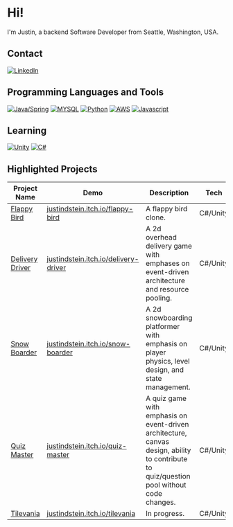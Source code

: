 # Hi!
I'm Justin, a backend Software Developer from Seattle, Washington, USA.

## Contact
[![LinkedIn](https://img.shields.io/badge/LinkedIn-0077B5?style=for-the-badge&logo=linkedin&logoColor=white)](https://www.linkedin.com/in/justindstein/)

## Programming Languages and Tools
[![Java/Spring](https://img.shields.io/badge/Java/Spring-white?style=for-the-badge&logo=spring&logoColor=6DB33F)](https://github.com/justindstein?tab=repositories&q=&type=&language=java)
[![MYSQL](https://img.shields.io/badge/mysql-4479A1?style=for-the-badge&logo=mysql&logoColor=white)](https://github.com/justindstein?tab=repositories&q=mysql&type=&language=&sort=)
[![Python](https://img.shields.io/badge/python-3776AB?style=for-the-badge&logo=python&logoColor=white)](https://github.com/justindstein?tab=repositories&q=python&type=&language=&sort=)
[![AWS](https://img.shields.io/badge/aws-white?style=for-the-badge&logo=amazonaws&logoColor=orange)](https://github.com/justindstein?tab=repositories&q=aws&type=&language=&sort=)
[![Javascript](https://img.shields.io/badge/JavaScript-323330?style=for-the-badge&logo=javascript&logoColor=F7DF1E)](https://github.com/justindstein?tab=repositories&q=javascript)
## Learning
[![Unity](https://img.shields.io/badge/Unity-100000?style=for-the-badge&logo=unity&logoColor=white)](https://github.com/justindstein?tab=repositories&q=unity)
[![C#](https://img.shields.io/badge/C%23-239120?style=for-the-badge&logo=c-sharp&logoColor=white)](https://github.com/justindstein?tab=repositories&q=&type=&language=c%23)

## Highlighted Projects
|Project Name|Demo|Description|Tech|
|------|-------|------|-----|
| [Flappy Bird](https://github.com/justindstein/flappy-bird) | [justindstein.itch.io/flappy-bird](https://justindstein.itch.io/flappy-bird) | A flappy bird clone. | C#/Unity 
| [Delivery Driver](https://github.com/justindstein/delivery-driver) | [justindstein.itch.io/delivery-driver](https://justindstein.itch.io/delivery-driver) | A 2d overhead delivery game with emphases on event-driven architecture and resource pooling. | C#/Unity 
| [Snow Boarder](https://github.com/justindstein/snow-boarder) | [justindstein.itch.io/snow-boarder](https://justindstein.itch.io/snow-boarder) | A 2d snowboarding platformer with emphasis on player physics, level design, and state management. | C#/Unity 
| [Quiz Master](https://github.com/justindstein/quiz-master) | [justindstein.itch.io/quiz-master](https://justindstein.itch.io/quiz-master) | A quiz game with emphasis on event-driven architecture, canvas design, ability to contribute to quiz/question pool without code changes. | C#/Unity 
| [Tilevania](https://github.com/justindstein/tilevania) | [justindstein.itch.io/tilevania](https://justindstein.itch.io/tilevania) | In progress. | C#/Unity 
